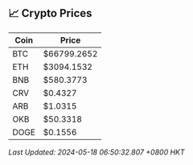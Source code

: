 ## 📈 Crypto Prices

| Coin | Price |
| ---- | ----- |
| BTC | $66799.2652 |
| ETH | $3094.1532 |
| BNB | $580.3773 |
| CRV | $0.4327 |
| ARB | $1.0315 |
| OKB | $50.3318 |
| DOGE | $0.1556 |

_Last Updated: 2024-05-18 06:50:32.807 +0800 HKT_